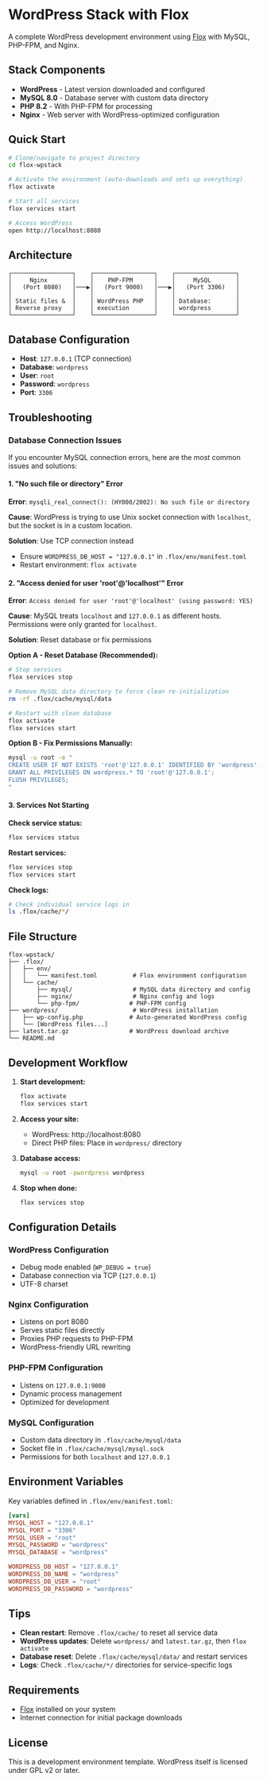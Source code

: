 # WordPress Stack with Flox

A complete WordPress development environment using [Flox](https://flox.dev) with MySQL, PHP-FPM, and Nginx.

## Stack Components

- **WordPress** - Latest version downloaded and configured
- **MySQL 8.0** - Database server with custom data directory
- **PHP 8.2** - With PHP-FPM for processing
- **Nginx** - Web server with WordPress-optimized configuration

## Quick Start

```bash
# Clone/navigate to project directory
cd flox-wpstack

# Activate the environment (auto-downloads and sets up everything)
flox activate

# Start all services
flox services start

# Access WordPress
open http://localhost:8080
```

## Architecture

```
┌─────────────────┐    ┌─────────────────┐    ┌─────────────────┐
│     Nginx       │    │    PHP-FPM      │    │     MySQL       │
│   (Port 8080)   │───▶│   (Port 9000)   │───▶│   (Port 3306)   │
│                 │    │                 │    │                 │
│ Static files &  │    │ WordPress PHP   │    │ Database:       │
│ Reverse proxy   │    │ execution       │    │ wordpress       │
└─────────────────┘    └─────────────────┘    └─────────────────┘
```

## Database Configuration

- **Host**: `127.0.0.1` (TCP connection)
- **Database**: `wordpress`
- **User**: `root`
- **Password**: `wordpress`
- **Port**: `3306`

## Troubleshooting

### Database Connection Issues

If you encounter MySQL connection errors, here are the most common issues and solutions:

#### 1. "No such file or directory" Error

**Error**: `mysqli_real_connect(): (HY000/2002): No such file or directory`

**Cause**: WordPress is trying to use Unix socket connection with `localhost`, but the socket is in a custom location.

**Solution**: Use TCP connection instead
- Ensure `WORDPRESS_DB_HOST = "127.0.0.1"` in `.flox/env/manifest.toml`
- Restart environment: `flox activate`

#### 2. "Access denied for user 'root'@'localhost'" Error

**Error**: `Access denied for user 'root'@'localhost' (using password: YES)`

**Cause**: MySQL treats `localhost` and `127.0.0.1` as different hosts. Permissions were only granted for `localhost`.

**Solution**: Reset database or fix permissions

**Option A - Reset Database (Recommended):**
```bash
# Stop services
flox services stop

# Remove MySQL data directory to force clean re-initialization
rm -rf .flox/cache/mysql/data

# Restart with clean database
flox activate
flox services start
```

**Option B - Fix Permissions Manually:**
```bash
mysql -u root -e "
CREATE USER IF NOT EXISTS 'root'@'127.0.0.1' IDENTIFIED BY 'wordpress';
GRANT ALL PRIVILEGES ON wordpress.* TO 'root'@'127.0.0.1';
FLUSH PRIVILEGES;
"
```

#### 3. Services Not Starting

**Check service status:**
```bash
flox services status
```

**Restart services:**
```bash
flox services stop
flox services start
```

**Check logs:**
```bash
# Check individual service logs in
ls .flox/cache/*/
```

## File Structure

```
flox-wpstack/
├── .flox/
│   ├── env/
│   │   └── manifest.toml          # Flox environment configuration
│   └── cache/
│       ├── mysql/                 # MySQL data directory and config
│       ├── nginx/                 # Nginx config and logs
│       └── php-fpm/              # PHP-FPM config
├── wordpress/                     # WordPress installation
│   ├── wp-config.php             # Auto-generated WordPress config
│   └── [WordPress files...]
├── latest.tar.gz                 # WordPress download archive
└── README.md
```

## Development Workflow

1. **Start development:**
   ```bash
   flox activate
   flox services start
   ```

2. **Access your site:**
   - WordPress: http://localhost:8080
   - Direct PHP files: Place in `wordpress/` directory

3. **Database access:**
   ```bash
   mysql -u root -pwordpress wordpress
   ```

4. **Stop when done:**
   ```bash
   flox services stop
   ```

## Configuration Details

### WordPress Configuration
- Debug mode enabled (`WP_DEBUG = true`)
- Database connection via TCP (`127.0.0.1`)
- UTF-8 charset

### Nginx Configuration
- Listens on port 8080
- Serves static files directly
- Proxies PHP requests to PHP-FPM
- WordPress-friendly URL rewriting

### PHP-FPM Configuration
- Listens on `127.0.0.1:9000`
- Dynamic process management
- Optimized for development

### MySQL Configuration
- Custom data directory in `.flox/cache/mysql/data`
- Socket file in `.flox/cache/mysql/mysql.sock`
- Permissions for both `localhost` and `127.0.0.1`

## Environment Variables

Key variables defined in `.flox/env/manifest.toml`:

```toml
[vars]
MYSQL_HOST = "127.0.0.1"
MYSQL_PORT = "3306"
MYSQL_USER = "root"
MYSQL_PASSWORD = "wordpress"
MYSQL_DATABASE = "wordpress"

WORDPRESS_DB_HOST = "127.0.0.1"
WORDPRESS_DB_NAME = "wordpress"
WORDPRESS_DB_USER = "root"
WORDPRESS_DB_PASSWORD = "wordpress"
```

## Tips

- **Clean restart**: Remove `.flox/cache/` to reset all service data
- **WordPress updates**: Delete `wordpress/` and `latest.tar.gz`, then `flox activate`
- **Database reset**: Delete `.flox/cache/mysql/data/` and restart services
- **Logs**: Check `.flox/cache/*/` directories for service-specific logs

## Requirements

- [Flox](https://flox.dev) installed on your system
- Internet connection for initial package downloads

## License

This is a development environment template. WordPress itself is licensed under GPL v2 or later.